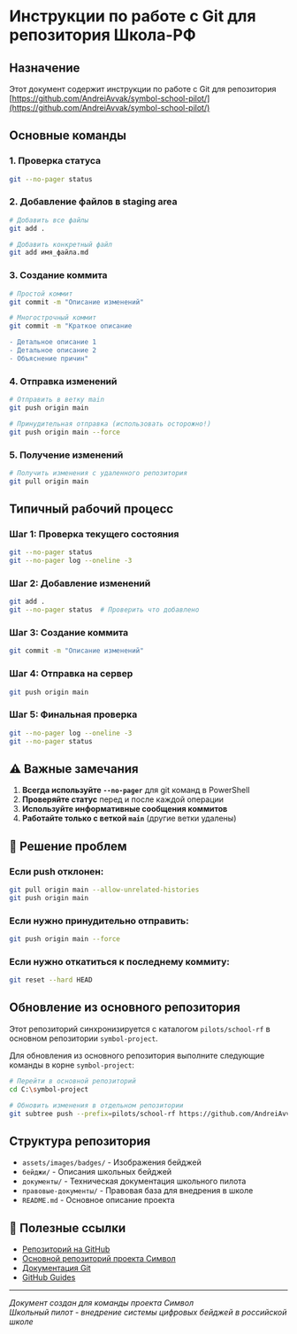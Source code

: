 # Инструкции по работе с Git для репозитория Школа-РФ

## Назначение
Этот документ содержит инструкции по работе с Git для репозитория [https://github.com/AndreiAvvak/symbol-school-pilot/](https://github.com/AndreiAvvak/symbol-school-pilot/)

## Основные команды

### 1. Проверка статуса
```bash
git --no-pager status
```

### 2. Добавление файлов в staging area
```bash
# Добавить все файлы
git add .

# Добавить конкретный файл
git add имя_файла.md
```

### 3. Создание коммита
```bash
# Простой коммит
git commit -m "Описание изменений"

# Многострочный коммит
git commit -m "Краткое описание

- Детальное описание 1
- Детальное описание 2
- Объяснение причин"
```

### 4. Отправка изменений
```bash
# Отправить в ветку main
git push origin main

# Принудительная отправка (использовать осторожно!)
git push origin main --force
```

### 5. Получение изменений
```bash
# Получить изменения с удаленного репозитория
git pull origin main
```

## Типичный рабочий процесс

### Шаг 1: Проверка текущего состояния
```bash
git --no-pager status
git --no-pager log --oneline -3
```

### Шаг 2: Добавление изменений
```bash
git add .
git --no-pager status  # Проверить что добавлено
```

### Шаг 3: Создание коммита
```bash
git commit -m "Описание изменений"
```

### Шаг 4: Отправка на сервер
```bash
git push origin main
```

### Шаг 5: Финальная проверка
```bash
git --no-pager log --oneline -3
git --no-pager status
```

## ⚠️ Важные замечания

1. **Всегда используйте `--no-pager`** для git команд в PowerShell
2. **Проверяйте статус** перед и после каждой операции
3. **Используйте информативные сообщения коммитов**
4. **Работайте только с веткой `main`** (другие ветки удалены)

## 🚨 Решение проблем

### Если push отклонен:
```bash
git pull origin main --allow-unrelated-histories
git push origin main
```

### Если нужно принудительно отправить:
```bash
git push origin main --force
```

### Если нужно откатиться к последнему коммиту:
```bash
git reset --hard HEAD
```

## Обновление из основного репозитория

Этот репозиторий синхронизируется с каталогом `pilots/school-rf` в основном репозитории `symbol-project`.

Для обновления из основного репозитория выполните следующие команды в корне `symbol-project`:

```bash
# Перейти в основной репозиторий
cd C:\symbol-project

# Обновить изменения в отдельном репозитории
git subtree push --prefix=pilots/school-rf https://github.com/AndreiAvvak/symbol-school-pilot.git main
```

## Структура репозитория

- `assets/images/badges/` - Изображения бейджей
- `бейджи/` - Описания школьных бейджей  
- `документы/` - Техническая документация школьного пилота
- `правовые-документы/` - Правовая база для внедрения в школе
- `README.md` - Основное описание проекта

## 🔗 Полезные ссылки

- [Репозиторий на GitHub](https://github.com/AndreiAvvak/symbol-school-pilot/)
- [Основной репозиторий проекта Символ](https://github.com/AndreiAvvak/symbol-project/)
- [Документация Git](https://git-scm.com/doc)
- [GitHub Guides](https://guides.github.com/)

---

*Документ создан для команды проекта Символ*  
*Школьный пилот - внедрение системы цифровых бейджей в российской школе*
